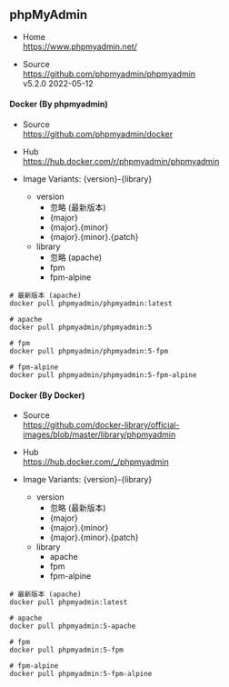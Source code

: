 
## phpMyAdmin

- Home  
  https://www.phpmyadmin.net/

- Source  
  https://github.com/phpmyadmin/phpmyadmin  
  v5.2.0 2022-05-12

#### Docker (By phpmyadmin)

- Source  
  https://github.com/phpmyadmin/docker  

- Hub  
  https://hub.docker.com/r/phpmyadmin/phpmyadmin  

- Image Variants: {version}-{library}
  - version
    - 忽略 (最新版本)
    - {major}
    - {major}.{minor}
    - {major}.{minor}.{patch}
  - library
    - 忽略 (apache)
    - fpm
    - fpm-alpine
```shell
# 最新版本 (apache)
docker pull phpmyadmin/phpmyadmin:latest

# apache
docker pull phpmyadmin/phpmyadmin:5

# fpm
docker pull phpmyadmin/phpmyadmin:5-fpm

# fpm-alpine
docker pull phpmyadmin/phpmyadmin:5-fpm-alpine
```

#### Docker (By Docker)

- Source  
  https://github.com/docker-library/official-images/blob/master/library/phpmyadmin

- Hub  
  https://hub.docker.com/_/phpmyadmin

- Image Variants: {version}-{library}
  - version
    - 忽略 (最新版本)
    - {major}
    - {major}.{minor}
    - {major}.{minor}.{patch}
  - library
    - apache
    - fpm
    - fpm-alpine
```shell
# 最新版本 (apache)
docker pull phpmyadmin:latest

# apache
docker pull phpmyadmin:5-apache

# fpm
docker pull phpmyadmin:5-fpm

# fpm-alpine
docker pull phpmyadmin:5-fpm-alpine
```
